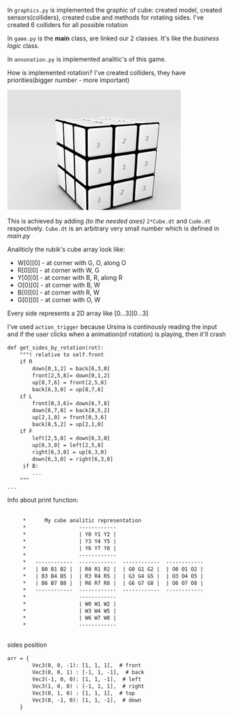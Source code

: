 In ```graphics.py``` is implemented the graphic of cube: created model, created sensors(colliders), created cube and
methods for rotating sides. I've created 6 colliders for all possible rotation

In ```game.py``` is the **main** class, are linked our 2 classes. It's like the *business logic* class.

In ```annonation.py```  is implemented analitic's of this game.

How is implemented rotation? I've created colliders, they have priorities(bigger number - more important)

![img.png](res/img.png)

This is achieved by adding *(to the needed axes)* ```2*Cube.dt``` and ```Cude.dt``` respectively. ```Cube.dt``` is
an arbitrary very small number which is defined in *main.py*

Analiticly the rubik's cube array look like:

- W[0][0] - at corner with G, O, along O
- R[0][0] - at corner with W, G
- Y[0][0] - at corner with B, R, along R
- O[0][0] - at corner with B, W
- B[0][0] - at corner with R, W
- G[0][0] - at corner with O, W

Every side represents a 2D array like [0...3][0...3]

I've used ```action_trigger``` because Ursina is continously reading the input
and if the user clicks when a animation(of rotation) is playing,
then it'll crash

```commandline
def get_sides_by_rotation(rot):
    """! relative to self.front
    if R
        down[0,1,2] = back[6,3,0]
        front[2,5,8]= down[0,1,2]
        up[8,7,6] = front[2,5,8]
        back[6,3,0] = up[8,7,6]
    if L
        front[0,3,6]= down[6,7,8]
        down[6,7,8] = back[8,5,2]
        up[2,1,0] = front[0,3,6]
        back[8,5,2] = up[2,1,0]
    if F
        left[2,5,8] = down[6,3,0]
        up[6,3,0] = left[2,5,8]
        right[6,3,0] = up[6,3,0]
        down[6,3,0] = right[6,3,0]
     if B:
        ...
    """
...
```

Info about print function:

```commandline

     *      My cube analitic representation
     *                 ------------
     *                 | Y0 Y1 Y2 |
     *                 | Y3 Y4 Y5 |
     *                 | Y6 Y7 Y8 |
     *                 ------------
     *   ------------  ------------  ------------  ------------
     *   | B0 B1 B2 |  | R0 R1 R2 |  | G0 G1 G2 |  | O0 O1 O2 |
     *   | B3 B4 B5 |  | R3 R4 R5 |  | G3 G4 G5 |  | O3 O4 O5 |
     *   | B6 B7 B8 |  | R6 R7 R8 |  | G6 G7 G8 |  | O6 O7 O8 |
     *   ------------  ------------  ------------  ------------
     *                 ------------
     *                 | W0 W1 W2 |
     *                 | W3 W4 W5 |
     *                 | W6 W7 W8 |
     *                 ------------
   
```

sides position

```commandline
arr = {
        Vec3(0, 0, -1): [1, 1, 1],  # front
        Vec3(0, 0, 1) : [-1, 1, -1],  # back
        Vec3(-1, 0, 0): [1, 1, -1],  # left
        Vec3(1, 0, 0) : [-1, 1, 1],  # right
        Vec3(0, 1, 0) : [1, 1, 1],  # top
        Vec3(0, -1, 0): [1, 1, -1],  # down
    }

```